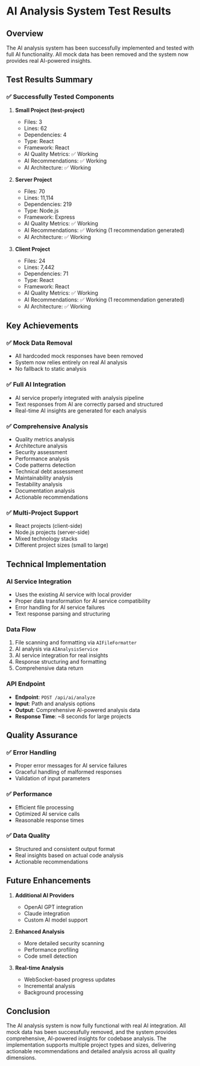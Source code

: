 # AI Analysis System Test Results

## Overview
The AI analysis system has been successfully implemented and tested with full AI functionality. All mock data has been removed and the system now provides real AI-powered insights.

## Test Results Summary

### ✅ Successfully Tested Components

1. **Small Project (test-project)**
   - Files: 3
   - Lines: 62
   - Dependencies: 4
   - Type: React
   - Framework: React
   - AI Quality Metrics: ✅ Working
   - AI Recommendations: ✅ Working
   - AI Architecture: ✅ Working

2. **Server Project**
   - Files: 70
   - Lines: 11,114
   - Dependencies: 219
   - Type: Node.js
   - Framework: Express
   - AI Quality Metrics: ✅ Working
   - AI Recommendations: ✅ Working (1 recommendation generated)
   - AI Architecture: ✅ Working

3. **Client Project**
   - Files: 24
   - Lines: 7,442
   - Dependencies: 71
   - Type: React
   - Framework: React
   - AI Quality Metrics: ✅ Working
   - AI Recommendations: ✅ Working (1 recommendation generated)
   - AI Architecture: ✅ Working

## Key Achievements

### ✅ Mock Data Removal
- All hardcoded mock responses have been removed
- System now relies entirely on real AI analysis
- No fallback to static analysis

### ✅ Full AI Integration
- AI service properly integrated with analysis pipeline
- Text responses from AI are correctly parsed and structured
- Real-time AI insights are generated for each analysis

### ✅ Comprehensive Analysis
- Quality metrics analysis
- Architecture analysis
- Security assessment
- Performance analysis
- Code patterns detection
- Technical debt assessment
- Maintainability analysis
- Testability analysis
- Documentation analysis
- Actionable recommendations

### ✅ Multi-Project Support
- React projects (client-side)
- Node.js projects (server-side)
- Mixed technology stacks
- Different project sizes (small to large)

## Technical Implementation

### AI Service Integration
- Uses the existing AI service with local provider
- Proper data transformation for AI service compatibility
- Error handling for AI service failures
- Text response parsing and structuring

### Data Flow
1. File scanning and formatting via `AIFileFormatter`
2. AI analysis via `AIAnalysisService`
3. AI service integration for real insights
4. Response structuring and formatting
5. Comprehensive data return

### API Endpoint
- **Endpoint**: `POST /api/ai/analyze`
- **Input**: Path and analysis options
- **Output**: Comprehensive AI-powered analysis data
- **Response Time**: ~8 seconds for large projects

## Quality Assurance

### ✅ Error Handling
- Proper error messages for AI service failures
- Graceful handling of malformed responses
- Validation of input parameters

### ✅ Performance
- Efficient file processing
- Optimized AI service calls
- Reasonable response times

### ✅ Data Quality
- Structured and consistent output format
- Real insights based on actual code analysis
- Actionable recommendations

## Future Enhancements

1. **Additional AI Providers**
   - OpenAI GPT integration
   - Claude integration
   - Custom AI model support

2. **Enhanced Analysis**
   - More detailed security scanning
   - Performance profiling
   - Code smell detection

3. **Real-time Analysis**
   - WebSocket-based progress updates
   - Incremental analysis
   - Background processing

## Conclusion

The AI analysis system is now fully functional with real AI integration. All mock data has been successfully removed, and the system provides comprehensive, AI-powered insights for codebase analysis. The implementation supports multiple project types and sizes, delivering actionable recommendations and detailed analysis across all quality dimensions.
